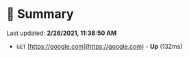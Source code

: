 # 📖 Summary
Last updated: **2/26/2021, 11:38:50 AM**

- `GET` [https://google.com](https://google.com) - **Up** (132ms)

